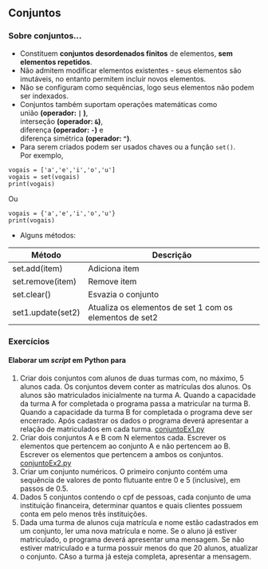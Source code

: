 ## Conjuntos

### Sobre conjuntos...
- Constituem **conjuntos desordenados finitos** de elementos, **sem elementos repetidos**.
- Não admitem modificar elementos existentes - seus elementos são imutáveis, no entanto permitem incluir novos elementos.
- Não se configuram como sequências, logo seus elementos não podem ser indexados.
- Conjuntos também suportam operações matemáticas como  
união **(operador:  `|`  )**,  
interseção **(operador: `&`)**,  
diferença **(operador: `-`)** e  
diferença simétrica **(operador: `^`)**.  
- Para serem criados podem ser usados chaves ou a função `set()`.  
Por exemplo, 
```
vogais = ['a','e','i','o','u']
vogais = set(vogais)
print(vogais)
```
Ou
```
vogais = {'a','e','i','o','u'}
print(vogais)
```
- Alguns métodos:

| Método | Descrição |
| ------ | --------- |
| set.add(item) | Adiciona item |
| set.remove(item) | Remove item |
| set.clear() | Esvazia o conjunto |
| set1.update(set2) | Atualiza os elementos de set 1 com os elementos de set2|

### Exercícios
#### Elaborar um *script* em Python para
1. Criar dois conjuntos com alunos de duas turmas com, no máximo, 5 alunos cada.
Os conjuntos devem conter as matrículas dos alunos. Os alunos são matriculados inicialmente na turma A.
Quando a capacidade da turma A for completada o programa passa a matricular na turma B.
Quando a capacidade da turma B for completada o programa deve ser encerrado.
Após cadastrar os dados o programa deverá apresentar a relação de matriculados em cada turma. [conjuntoEx1.py](https://github.com/claytonjasilva/prog_exemplos/blob/main/conjuntoEx1.py)
2. Criar dois conjuntos A e B com N elementos cada. Escrever os elementos que pertencem ao conjunto A e não pertencem ao B.
Escrever os elementos que pertencem a ambos os conjuntos. [conjuntoEx2.py](https://github.com/claytonjasilva/prog_exemplos/blob/main/conjuntoEx2.py)
3. Criar um conjunto numéricos. O primeiro conjunto contém uma sequência de valores de ponto flutuante entre 0 e 5 (inclusive),
em passos de 0.5.
4. Dados 5 conjuntos contendo o cpf de pessoas, cada conjunto de uma instituição financeira, determinar quantos e quais clientes possuem conta em pelo menos três instituições.
5. Dada uma turma de alunos cuja matrícula e nome estão cadastrados em um conjunto, ler uma nova matrícula e nome.
Se o aluno já estiver matriculado, o programa deverá apresentar uma mensagem.
Se não estiver matriculado e a turma possuir menos do que 20 alunos, atualizar o conjunto.
CAso a turma já esteja completa, apresentar a mensagem.





